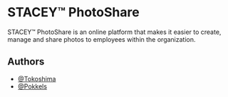 
# STACEY™ PhotoShare

STACEY™ PhotoShare is an online platform that makes it easier to create, manage and share photos to employees within the organization.


## Authors

- [@Tokoshima](https://github.com/Tokoshima)
- [@Pokkels](https://github.com/Pokkels)

  
